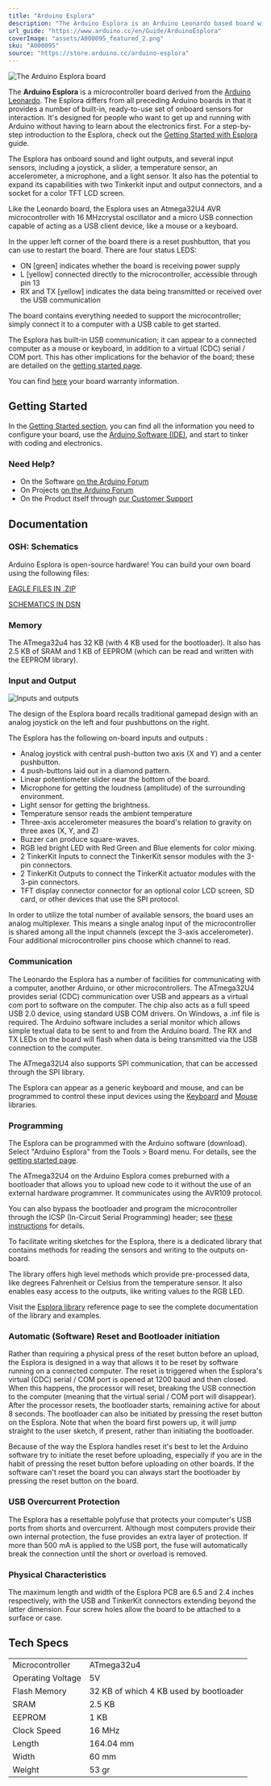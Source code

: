 ```yaml
---
title: "Arduino Esplora"
description: "The Arduino Esplora is an Arduino Leonardo based board with integrated sensors and actuators"
url_guide: "https://www.arduino.cc/en/Guide/ArduinoEsplora"
coverImage: "assets/A000095_featured_2.png"
sku: "A000095"
source: "https://store.arduino.cc/arduino-esplora"
---
```


![The Arduino Esplora board](./assets/A000095_top_2.jpg)

The **Arduino Esplora** is a microcontroller board derived from the [Arduino Leonardo](https://www.arduino.cc/en/Guide/ArduinoLeonardo). The Esplora differs from all preceding Arduino boards in that it provides a number of built-in, ready-to-use set of onboard sensors for interaction. It's designed for people who want to get up and running with Arduino without having to learn about the electronics first. For a step-by-step introduction to the Esplora, check out the [Getting Started with Esplora](https://www.arduino.cc/en/Guide/ArduinoEsplora) guide.

The Esplora has onboard sound and light outputs, and several input sensors, including a joystick, a slider, a temperature sensor, an accelerometer, a microphone, and a light sensor. It also has the potential to expand its capabilities with two Tinkerkit input and output connectors, and a socket for a color TFT LCD screen.

Like the Leonardo board, the Esplora uses an Atmega32U4 AVR microcontroller with 16 MHzcrystal oscillator and a micro USB connection capable of acting as a USB client device, like a mouse or a keyboard.

In the upper left corner of the board there is a reset pushbutton, that you can use to restart the board. There are four status LEDS:

* ON \[green\] indicates whether the board is receiving power supply
* L \[yellow\] connected directly to the microcontroller, accessible through pin 13
* RX and TX \[yellow\] indicates the data being transmitted or received over the USB communication

The board contains everything needed to support the microcontroller; simply connect it to a computer with a USB cable to get started.

The Esplora has built-in USB communication; it can appear to a connected computer as a mouse or keyboard, in addition to a virtual (CDC) serial / COM port. This has other implications for the behavior of the board; these are detailed on the [getting started page](https://www.arduino.cc/en/Guide/ArduinoEsplora).

You can find [here](https://www.arduino.cc/en/Main/warranty) your board warranty information.

## Getting Started

In the [Getting Started section](https://www.arduino.cc/en/Guide/ArduinoEsplora), you can find all the information you need to configure your board, use the [Arduino Software (IDE)](https://www.arduino.cc/en/Main/Software), and start to tinker with coding and electronics.

### Need Help?

* On the Software [on the Arduino Forum](https://forum.arduino.cc/index.php?board=93.0)
* On Projects [on the Arduino Forum](https://forum.arduino.cc/index.php?board=3.0)
* On the Product itself through [our Customer Support](https://support.arduino.cc/hc)

## Documentation

### OSH: Schematics

Arduino Esplora is open-source hardware! You can build your own board using the following files:

[EAGLE FILES IN .ZIP](https://www.arduino.cc/en/uploads/Main/arduino-esplora-reference-design.zip) 

[SCHEMATICS IN DSN](https://www.arduino.cc/en/uploads/Main/arduino-esplora-schematic.pdf)

### Memory

The ATmega32u4 has 32 KB (with 4 KB used for the bootloader). It also has 2.5 KB of SRAM and 1 KB of EEPROM (which can be read and written with the EEPROM library).

### Input and Output

![Inputs and outputs](assets/8209014766_1b5a58e3c2_c.jpg)

The design of the Esplora board recalls traditional gamepad design with an analog joystick on the left and four pushbuttons on the right.

The Esplora has the following on-board inputs and outputs :

* Analog joystick with central push-button two axis (X and Y) and a center pushbutton.
* 4 push-buttons laid out in a diamond pattern.
* Linear potentiometer slider near the bottom of the board.
* Microphone for getting the loudness (amplitude) of the surrounding environment.
* Light sensor for getting the brightness.
* Temperature sensor reads the ambient temperature
* Three-axis accelerometer measures the board's relation to gravity on three axes (X, Y, and Z)
* Buzzer can produce square-waves.
* RGB led bright LED with Red Green and Blue elements for color mixing.
* 2 TinkerKit Inputs to connect the TinkerKit sensor modules with the 3-pin connectors.
* 2 TinkerKit Outputs to connect the TinkerKit actuator modules with the 3-pin connectors.
* TFT display connector connector for an optional color LCD screen, SD card, or other devices that use the SPI protocol.

In order to utilize the total number of available sensors, the board uses an analog multiplexer. This means a single analog input of the microcontroller is shared among all the input channels (except the 3-axis accelerometer). Four additional microcontroller pins choose which channel to read.

### Communication

The Leonardo the Esplora has a number of facilities for communicating with a computer, another Arduino, or other microcontrollers. The ATmega32U4 provides serial (CDC) communication over USB and appears as a virtual com port to software on the computer. The chip also acts as a full speed USB 2.0 device, using standard USB COM drivers. On Windows, a .inf file is required. The Arduino software includes a serial monitor which allows simple textual data to be sent to and from the Arduino board. The RX and TX LEDs on the board will flash when data is being transmitted via the USB connection to the computer.

The ATmega32U4 also supports SPI communication, that can be accessed through the SPI library.

The Esplora can appear as a generic keyboard and mouse, and can be programmed to control these input devices using the [Keyboard](https://www.arduino.cc/reference/en/language/functions/usb/keyboard/) and [Mouse](https://www.arduino.cc/reference/en/language/functions/usb/mouse/) libraries.

### Programming

The Esplora can be programmed with the Arduino software (download). Select "Arduino Esplora" from the Tools > Board menu. For details, see the [getting started page](https://www.arduino.cc/en/Guide/ArduinoEsplora).

The ATmega32U4 on the Arduino Esplora comes preburned with a bootloader that allows you to upload new code to it without the use of an external hardware programmer. It communicates using the AVR109 protocol.

You can also bypass the bootloader and program the microcontroller through the ICSP (In-Circuit Serial Programming) header; see [these instructions](https://www.arduino.cc/en/Hacking/Programmer) for details.

To facilitate writing sketches for the Esplora, there is a dedicated library that contains methods for reading the sensors and writing to the outputs on-board.

The library offers high level methods which provide pre-processed data, like degrees Fahrenheit or Celsius from the temperature sensor. It also enables easy access to the outputs, like writing values to the RGB LED.

Visit the [Esplora library](https://www.arduino.cc/en/Reference/EsploraLibrary) reference page to see the complete documentation of the library and examples.

### Automatic (Software) Reset and Bootloader initiation

Rather than requiring a physical press of the reset button before an upload, the Esplora is designed in a way that allows it to be reset by software running on a connected computer. The reset is triggered when the Esplora's virtual (CDC) serial / COM port is opened at 1200 baud and then closed. When this happens, the processor will reset, breaking the USB connection to the computer (meaning that the virtual serial / COM port will disappear). After the processor resets, the bootloader starts, remaining active for about 8 seconds. The bootloader can also be initiated by pressing the reset button on the Esplora. Note that when the board first powers up, it will jump straight to the user sketch, if present, rather than initiating the bootloader.

Because of the way the Esplora handles reset it's best to let the Arduino software try to initiate the reset before uploading, especially if you are in the habit of pressing the reset button before uploading on other boards. If the software can't reset the board you can always start the bootloader by pressing the reset button on the board.

### USB Overcurrent Protection

The Esplora has a resettable polyfuse that protects your computer's USB ports from shorts and overcurrent. Although most computers provide their own internal protection, the fuse provides an extra layer of protection. If more than 500 mA is applied to the USB port, the fuse will automatically break the connection until the short or overload is removed.

### Physical Characteristics

The maximum length and width of the Esplora PCB are 6.5 and 2.4 inches respectively, with the USB and TinkerKit connectors extending beyond the latter dimension. Four screw holes allow the board to be attached to a surface or case.

## Tech Specs

|                   |                                        |
| ----------------- | -------------------------------------- |
| Microcontroller   | ATmega32u4                             |
| Operating Voltage | 5V                                     |
| Flash Memory      | 32 KB of which 4 KB used by bootloader |
| SRAM              | 2.5 KB                                 |
| EEPROM            | 1 KB                                   |
| Clock Speed       | 16 MHz                                 |
| Length            | 164.04 mm                              |
| Width             | 60 mm                                  |
| Weight            | 53 gr                                  |